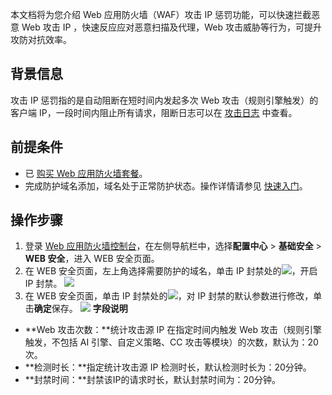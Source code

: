 本文档将为您介绍 Web 应用防火墙（WAF）攻击 IP 惩罚功能，可以快速拦截恶意 Web 攻击 IP ，快速反应应对恶意扫描及代理，Web 攻击威胁等行为，可提升攻防对抗效率。

## 背景信息
攻击 IP 惩罚指的是自动阻断在短时间内发起多次 Web 攻击（规则引擎触发）的客户端 IP，一段时间内阻止所有请求，阻断日志可以在 [攻击日志](https://cloud.tencent.com/document/product/627/50995) 中查看。

## 前提条件
- 已 [购买 Web 应用防火墙套餐](https://buy.cloud.tencent.com/buy/waf)。
- 完成防护域名添加，域名处于正常防护状态。操作详情请参见 [快速入门](https://cloud.tencent.com/document/product/627/18635)。

## 操作步骤
1.	登录 [Web 应用防火墙控制台](https://console.cloud.tencent.com/guanjia/tea-baseconfig)，在左侧导航栏中，选择**配置中心** > **基础安全** > **WEB 安全**，进入 WEB 安全页面。
2.	在 WEB 安全页面，左上角选择需要防护的域名，单击 IP 封禁处的![](https://qcloudimg.tencent-cloud.cn/raw/3b613bd9116dad1a919f320663da42d0.png)，开启 IP 封禁。
![](https://qcloudimg.tencent-cloud.cn/raw/dbd53691fa00628b0ca82594243f2a31.png)
3. 在 WEB 安全页面，单击 IP 封禁处的![](https://qcloudimg.tencent-cloud.cn/raw/36d7cbd5a4d608136e4c77dff95f54dc.png)，对 IP 封禁的默认参数进行修改，单击**确定**保存。
![](https://qcloudimg.tencent-cloud.cn/raw/a0577e9781e972ccedf69b338ee0cc78.png)
**字段说明**
 - **Web 攻击次数：**统计攻击源 IP 在指定时间内触发 Web 攻击（规则引擎触发，不包括 AI 引擎、自定义策略、CC 攻击等模块）的次数，默认为：20次。
 - **检测时长：**指定统计攻击源 IP 检测时长，默认检测时长为：20分钟。
 - **封禁时间：**封禁该IP的请求时长，默认封禁时间为：20分钟。

